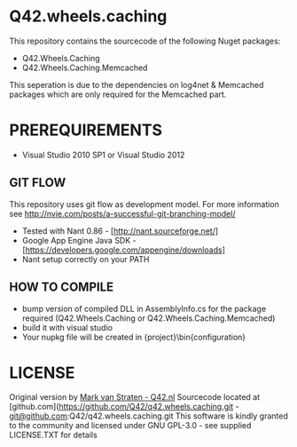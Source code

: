 Q42.wheels.caching
===========================
This repository contains the sourcecode of the following Nuget packages:
* Q42.Wheels.Caching
* Q42.Wheels.Caching.Memcached

This seperation is due to the dependencies on log4net & Memcached packages which are only required for the Memcached part.

PREREQUIREMENTS
===========================
* Visual Studio 2010 SP1 or Visual Studio 2012

GIT FLOW
----------------
This repository uses git flow as development model. For more information see http://nvie.com/posts/a-successful-git-branching-model/

* Tested with Nant 0.86 - [http://nant.sourceforge.net/]
* Google App Engine Java SDK - [https://developers.google.com/appengine/downloads]
* Nant setup correctly on your PATH

HOW TO COMPILE
----------------
* bump version of compiled DLL in AssemblyInfo.cs for the package required (Q42.Wheels.Caching or Q42.Wheels.Caching.Memcached)
* build it with visual studio
* Your nupkg file will be created in {project}\bin\{configuration}


LICENSE
===========================
Original version by [Mark van Straten - Q42.nl](http://www.q42.nl/mark-van-straten)
Sourcecode located at [github.com](https://github.com/Q42/q42.wheels.caching.git - git@github.com:Q42/q42.wheels.caching.git
This software is kindly granted to the community and licensed under GNU GPL-3.0 - see supplied LICENSE.TXT for details    